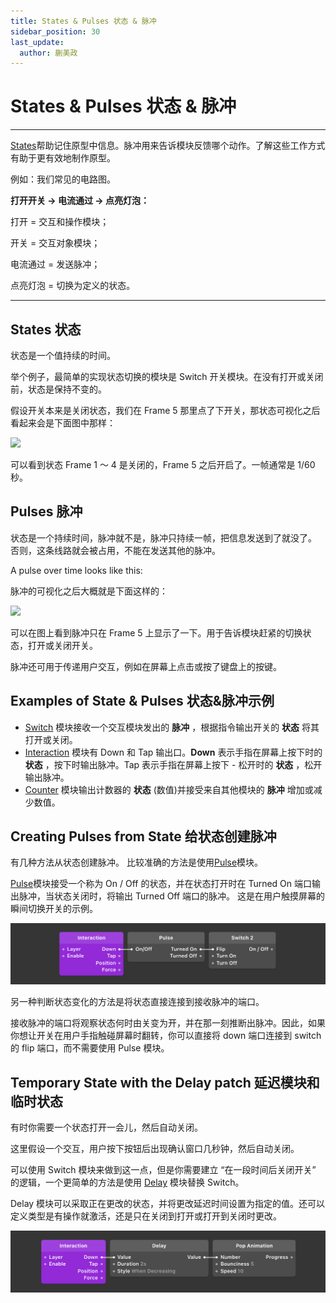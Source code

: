 ```yaml
---
title: States & Pulses 状态 & 脉冲
sidebar_position: 30
last_update:
  author: 蒯美政
---
```


# States & Pulses 状态 & 脉冲

---

[States](./../PatchEditor/States.md)帮助记住原型中信息。脉冲用来告诉模块反馈哪个动作。了解这些工作方式有助于更有效地制作原型。

例如：我们常见的电路图。

**打开开关 → 电流通过 → 点亮灯泡：**

打开 = 交互和操作模块；

开关 = 交互对象模块；

电流通过 = 发送脉冲；

点亮灯泡 = 切换为定义的状态。

---

## States 状态

状态是一个值持续的时间。

举个例子，最简单的实现状态切换的模块是 Switch 开关模块。在没有打开或关闭前，状态是保持不变的。

假设开关本来是关闭状态，我们在 Frame 5 那里点了下开关，那状态可视化之后看起来会是下面图中那样：

![](https://origami.design/public/images/docs/PulseSignal-states.png)

可以看到状态 Frame 1 ～ 4 是关闭的，Frame 5 之后开启了。一帧通常是 1/60 秒。

## Pulses 脉冲

状态是一个持续时间，脉冲就不是，脉冲只持续一帧，把信息发送到了就没了。 否则，这条线路就会被占用，不能在发送其他的脉冲。

A pulse over time looks like this:

脉冲的可视化之后大概就是下面这样的：

![](https://origami.design/public/images/docs/PulseSignal-pulses.png)


可以在图上看到脉冲只在 Frame 5 上显示了一下。用于告诉模块赶紧的切换状态，打开或关闭开关。

脉冲还可用于传递用户交互，例如在屏幕上点击或按了键盘上的按键。

## Examples of State & Pulses 状态&脉冲示例

- [Switch](./../Utility/Switch.md) 模块接收一个交互模块发出的 **脉冲** ，根据指令输出开关的 **状态** 将其打开或关闭。
- [Interaction](./../Interaction/Interaction.md) 模块有 Down 和 Tap 输出口。**Down** 表示手指在屏幕上按下时的 **状态** ，按下时输出脉冲。Tap 表示手指在屏幕上按下 - 松开时的 **状态** ，松开输出脉冲。
- [Counter](./../Utility/Counter.md) 模块输出计数器的 **状态** (数值)并接受来自其他模块的 **脉冲** 增加或减少数值。

## Creating Pulses from State 给状态创建脉冲

有几种方法从状态创建脉冲。 比较准确的方法是使用[Pulse](./../Utility/Pulse.md)模块。

[Pulse](./../Utility/Pulse.md)模块接受一个称为 On / Off 的状态，并在状态打开时在 Turned On 端口输出脉冲，当状态关闭时，将输出 Turned Off 端口的脉冲。 这是在用户触摸屏幕的瞬间切换开关的示例。

![Image](./../../../static/img/docs/Concepts/states-pulses-3.png)

另一种判断状态变化的方法是将状态直接连接到接收脉冲的端口。

接收脉冲的端口将观察状态何时由关变为开，并在那一刻推断出脉冲。因此，如果你想让开关在用户手指触碰屏幕时翻转，你可以直接将 down 端口连接到 switch 的 flip 端口，而不需要使用 Pulse 模块。

## Temporary State with the Delay patch 延迟模块和临时状态

有时你需要一个状态打开一会儿，然后自动关闭。

这里假设一个交互，用户按下按钮后出现确认窗口几秒钟，然后自动关闭。

可以使用 Switch 模块来做到这一点，但是你需要建立 “在一段时间后关闭开关” 的逻辑，一个更简单的方法是使用 [Delay](./../Utility/Delay.md) 模块替换 Switch。

Delay 模块可以采取正在更改的状态，并将更改延迟时间设置为指定的值。还可以定义类型是有操作就激活，还是只在关闭到打开或打开到关闭时更改。

![Image](./../../../static/img/docs/Concepts/states-pulses-4.png)
